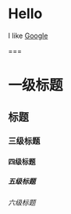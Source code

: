 Hello
===
I like [Google](https://www.google.com/)

===
# 一级标题
## 标题
### 三级标题
#### 四级标题
##### 五级标题
###### 六级标题